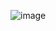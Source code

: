 
![image](https://user-images.githubusercontent.com/94337426/143051373-6ae2ff06-cfac-43e4-a570-ae3c0e3dc20d.png)
